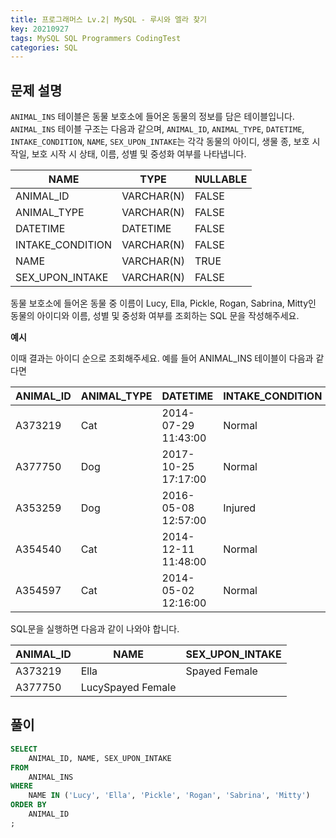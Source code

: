 ```yaml
---
title: 프로그래머스 Lv.2| MySQL - 루시와 엘라 찾기  
key: 20210927  
tags: MySQL SQL Programmers CodingTest
categories: SQL
---
```


## 문제 설명

`ANIMAL_INS` 테이블은 동물 보호소에 들어온 동물의 정보를 담은 테이블입니다. `ANIMAL_INS` 테이블 구조는 다음과 같으며, `ANIMAL_ID`, `ANIMAL_TYPE`, `DATETIME`, `INTAKE_CONDITION`, `NAME`, `SEX_UPON_INTAKE`는 각각 동물의 아이디, 생물 종, 보호 시작일, 보호 시작 시 상태, 이름, 성별 및 중성화 여부를 나타냅니다.

|NAME|TYPE|NULLABLE|
|---|---|---|
|ANIMAL_ID|VARCHAR(N)|FALSE|
|ANIMAL_TYPE|VARCHAR(N)|FALSE|
|DATETIME|DATETIME|FALSE|
|INTAKE_CONDITION|VARCHAR(N)|FALSE|
|NAME|VARCHAR(N)|TRUE|
|SEX_UPON_INTAKE|VARCHAR(N)|FALSE|

동물 보호소에 들어온 동물 중 이름이 Lucy, Ella, Pickle, Rogan, Sabrina, Mitty인 동물의 아이디와 이름, 성별 및 중성화 여부를 조회하는 SQL 문을 작성해주세요.  

**예시**  

이때 결과는 아이디 순으로 조회해주세요. 예를 들어 ANIMAL_INS 테이블이 다음과 같다면  

|ANIMAL_ID|ANIMAL_TYPE|DATETIME|INTAKE_CONDITION|NAME|SEX_UPON_INTAKE|
|--|--|--|--|--|--|
|A373219|Cat|2014-07-29 11:43:00|Normal|Ella|Spayed Female|
|A377750|Dog|2017-10-25 17:17:00|Normal|Lucy|Spayed Female|
|A353259|Dog|2016-05-08 12:57:00|Injured|Bj|Neutered Male|
|A354540|Cat|2014-12-11 11:48:00|Normal|Tux|Neutered Male|
|A354597|Cat|2014-05-02 12:16:00|Normal|Ariel|Spayed Female|

SQL문을 실행하면 다음과 같이 나와야 합니다.  

|ANIMAL_ID|NAME|SEX_UPON_INTAKE|
|--|--|--|
|A373219|Ella|Spayed Female|
|A377750|LucySpayed Female|

## 풀이

~~~sql
SELECT
    ANIMAL_ID, NAME, SEX_UPON_INTAKE
FROM
    ANIMAL_INS
WHERE
    NAME IN ('Lucy', 'Ella', 'Pickle', 'Rogan', 'Sabrina', 'Mitty')
ORDER BY
    ANIMAL_ID
;
~~~
